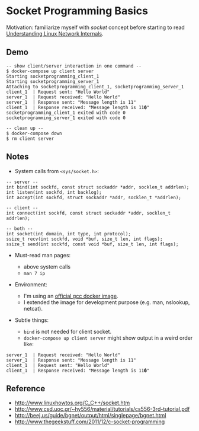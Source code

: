 # Socket Programming Basics

Motivation: familiarize myself with _socket_ concept before starting to read [Understanding Linux Network Internals](http://shop.oreilly.com/product/9780596002558.do).


## Demo

```
-- show client/server interaction in one command --
$ docker-compose up client server
Starting socketprogramming_client_1
Starting socketprogramming_server_1
Attaching to socketprogramming_client_1, socketprogramming_server_1
client_1  | Request sent: "Hello World"
server_1  | Request received: "Hello World"
server_1  | Response sent: "Message length is 11"
client_1  | Response received: "Message length is 11�"
socketprogramming_client_1 exited with code 0
socketprogramming_server_1 exited with code 0

-- clean up --
$ docker-compose down
$ rm client server
```


## Notes

- System calls from `<sys/socket.h>`:

```
-- server --
int bind(int sockfd, const struct sockaddr *addr, socklen_t addrlen);
int listen(int sockfd, int backlog);
int accept(int sockfd, struct sockaddr *addr, socklen_t *addrlen);

-- client --
int connect(int sockfd, const struct sockaddr *addr, socklen_t addrlen);

-- both --
int socket(int domain, int type, int protocol);
ssize_t recv(int sockfd, void *buf, size_t len, int flags);
ssize_t send(int sockfd, const void *buf, size_t len, int flags);
```

- Must-read man pages:
  - above system calls
  - `man 7 ip`

- Environment:
  - I'm using an [official gcc docker image](https://hub.docker.com/r/library/gcc/).
  - I extended the image for development purpose (e.g. man, nslookup, netcat).

- Subtle things:
  - `bind` is not needed for client socket.
  - `docker-compose up client server` might show output in a weird order like:

```
server_1  | Request received: "Hello World"
server_1  | Response sent: "Message length is 11"
client_1  | Request sent: "Hello World"
client_1  | Response received: "Message length is 11�"
```

## Reference

- http://www.linuxhowtos.org/C_C++/socket.htm
- http://www.csd.uoc.gr/~hy556/material/tutorials/cs556-3rd-tutorial.pdf
- http://beej.us/guide/bgnet/output/html/singlepage/bgnet.html
- http://www.thegeekstuff.com/2011/12/c-socket-programming
